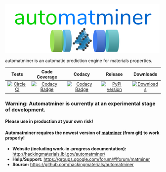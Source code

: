 <img src="./docs/source/_static/logo_lowres.png" alt="logo" width="500"/>

automatminer is an automatic prediction engine for materials properties.


| Tests  |   Code Coverage   |  Codacy | Release |  Downloads  |
|:----------:|:-------------:|:------:|:------:|:---------------:|
| [![CircleCI](https://img.shields.io/circleci/project/github/hackingmaterials/automatminer/master.svg)](https://circleci.com/gh/hackingmaterials/automatminer) | [![Codacy Badge](https://img.shields.io/codacy/coverage/aa63dd7aa85e480bbe0e924a02ad1540.svg?colorB=brightgreen)](https://www.codacy.com/app/ardunn/automatminer) | [![Codacy Badge](https://img.shields.io/codacy/grade/aa63dd7aa85e480bbe0e924a02ad1540.svg)](https://www.codacy.com/app/ardunn/automatminer) | [![PyPI version](https://img.shields.io/pypi/v/automatminer.svg?colorB=blue)](https://pypi.org/project/automatminer/) | [![Downloads](https://pepy.tech/badge/automatminer)](https://pepy.tech/project/automatminer) |


### Warning: Automatminer is currently at an experimental stage of development.
#### Please use in production at your own risk!

#### Automatminer requires the newest version of [matminer](https://github.com/hackingmaterials/matminer) (from git) to work properly!

- **Website (including work-in-progress documentation):** <http://hackingmaterials.lbl.gov/automatminer/>
- **Help/Support:** <https://groups.google.com/forum/#!forum/matminer>
- **Source:** <https://github.com/hackingmaterials/automatminer>
